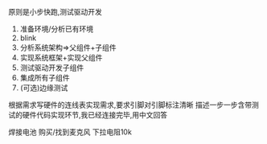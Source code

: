 原则是小步快跑,测试驱动开发

1. 准备环境/分析已有环境
2. blink
3. 分析系统架构=>父组件+子组件
4. 实现系统框架+实现父组件
5. 测试驱动开发子组件
6. 集成所有子组件
7. (可选)边缘测试

根据需求写硬件的连线表实现需求,要求引脚对引脚标注清晰
描述一步一步含带测试的硬件代码实现环节,我已经连接完毕,用中文回答

焊接电池
购买/找到麦克风
下拉电阻10k